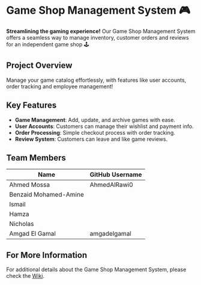 # Game Shop Management System 🎮

**Streamlining the gaming experience!** Our Game Shop Management System offers a seamless way to manage inventory, customer orders and reviews for an independent game shop 🕹️

## Project Overview

Manage your game catalog effortlessly, with features like user accounts, order tracking and employee management!

## Key Features

- **Game Management**: Add, update, and archive games with ease.
- **User Accounts**: Customers can manage their wishlist and payment info.
- **Order Processing**: Simple checkout process with order tracking.
- **Review System**: Customers can leave and like game reviews.

## Team Members

| Name               | GitHub Username    |
|--------------------|--------------------|
| Ahmed Mossa        | AhmedAlRawi0       |
| Benzaid Mohamed-Amine |           |
| Ismail    |    |
| Hamza   |      |
| Nicholas                 |         |
| Amgad El Gamal     | amgadelgamal       |

## For More Information

For additional details about the Game Shop Management System, please check the [Wiki](https://github.com/McGill-ECSE321-Fall2024/project-group-9/wiki).
